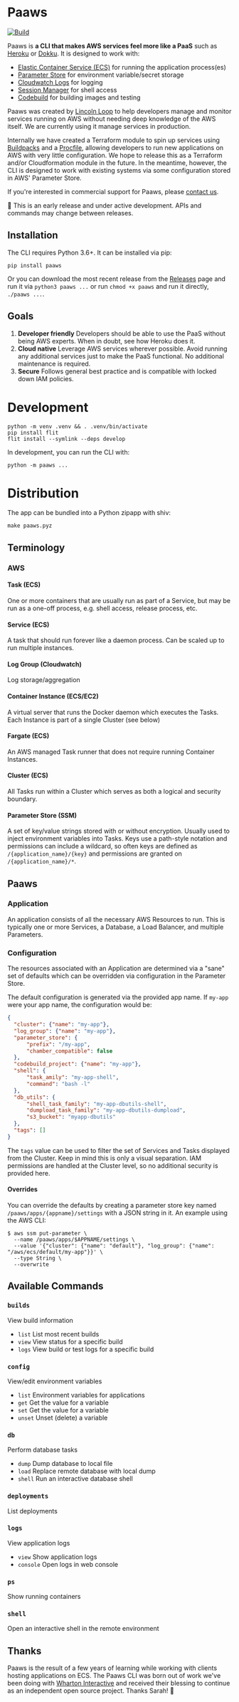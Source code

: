 # Paaws

[![Build](https://github.com/lincolnloop/paaws/workflows/Build/badge.svg)](https://github.com/lincolnloop/paaws/actions?query=workflow%3ABuild)

Paaws is **a CLI that makes AWS services feel more like a PaaS** such as [Heroku](https://www.heroku.com/) or [Dokku](http://dokku.viewdocs.io/dokku/). It is designed to work with:

* [Elastic Container Service (ECS)](https://aws.amazon.com/ecs/) for running the application process(es)
* [Parameter Store](https://aws.amazon.com/systems-manager/features/#Parameter_Store) for environment variable/secret storage
* [Cloudwatch Logs](https://aws.amazon.com/cloudwatch/features/) for logging
* [Session Manager](https://aws.amazon.com/systems-manager/features/#Session_Manager) for shell access
* [Codebuild](https://aws.amazon.com/codebuild/) for building images and testing


Paaws was created by [Lincoln Loop](https://lincolnloop.com) to help developers manage and monitor services running on AWS without needing deep knowledge of the AWS itself. We are currently using it manage services in production.

Internally we have created a Terraform module to spin up services using [Buildpacks](https://buildpacks.io/) and a [Procfile](https://devcenter.heroku.com/articles/procfile), allowing developers to run new applications on AWS with very little configuration. We hope to release this as a Terraform and/or Cloudformation module in the future. In the meantime, however, the CLI is designed to work with existing systems via some configuration stored in AWS' Parameter Store.

If you're interested in commercial support for Paaws, please [contact us](https://lincolnloop.com/contact/).

🚧 This is an early release and under active development. APIs and commands may change between releases.

## Installation

The CLI requires Python 3.6+. It can be installed via pip:

```
pip install paaws
```

Or you can download the most recent release from the [Releases](https://github.com/lincolnloop/paaws/releases) page and run it via `python3 paaws ...` or run `chmod +x paaws` and run it directly, `./paaws ...`.  


## Goals

1. **Developer friendly** Developers should be able to use the PaaS without being AWS experts. When in doubt, see how Heroku does it.
2. **Cloud native** Leverage AWS services wherever possible. Avoid running any additional services just to make the PaaS functional. No additional maintenance is required.
3. **Secure** Follows general best practice and is compatible with locked down IAM policies.

# Development

```
python -m venv .venv && . .venv/bin/activate
pip install flit
flit install --symlink --deps develop
```

In development, you can run the CLI with:
 
 ```
 python -m paaws ...
```

# Distribution

The app can be bundled into a Python zipapp with shiv: 

```
make paaws.pyz
```

## Terminology

### AWS

#### Task (ECS)

One or more containers that are usually run as part of a Service, but may be run as a one-off process, e.g. shell access, release process, etc.

#### Service (ECS)

A task that should run forever like a daemon process. Can be scaled up to run multiple instances.

#### Log Group (Cloudwatch)

Log storage/aggregation

#### Container Instance (ECS/EC2)

A virtual server that runs the Docker daemon which executes the Tasks. Each Instance is part of a single Cluster (see below)

#### Fargate (ECS)

An AWS managed Task runner that does not require running Container Instances.

#### Cluster (ECS)

All Tasks run within a Cluster which serves as both a logical and security boundary.

#### Parameter Store (SSM)

A set of key/value strings stored with or without encryption. Usually used to inject environment variables into Tasks. Keys use a path-style notation and permissions can include a wildcard, so often keys are defined as `/{application_name}/{key}` and permissions are granted on `/{application_name}/*`.

## Paaws

### Application

An application consists of all the necessary AWS Resources to run. This is typically one or more Services, a Database, a Load Balancer, and multiple Parameters.

### Configuration

The resources associated with an Application are determined via a "sane" set of defaults which can be overridden via configuration in the Parameter Store.

The default configuration is generated via the provided app name. If `my-app` were your app name, the configuration would be:

```json
{
  "cluster": {"name": "my-app"},
  "log_group": {"name": "my-app"},
  "parameter_store": {
      "prefix": "/my-app",
      "chamber_compatible": false
  },
  "codebuild_project": {"name": "my-app"},
  "shell": {
      "task_amily": "my-app-shell",
      "command": "bash -l"
  },
  "db_utils": {
      "shell_task_family": "my-app-dbutils-shell",
      "dumpload_task_family": "my-app-dbutils-dumpload",
      "s3_bucket": "myapp-dbutils"
  },
  "tags": []
}
```

The `tags` value can be used to filter the set of Services and Tasks displayed from the Cluster. Keep in mind this is only a visual separation. IAM permissions are handled at the Cluster level, so no additional security is provided here.

#### Overrides

You can override the defaults by creating a parameter store key named `/paaws/apps/{appname}/settings` with a JSON string in it. An example using the AWS CLI:

```
$ aws ssm put-parameter \
  --name /paaws/apps/$APPNAME/settings \
  --value '{"cluster": {"name": "default"}, "log_group": {"name": "/aws/ecs/default/my-app"}}' \
  --type String \
  --overwrite
```

## Available Commands

<!-- generate with `python -m paaws.docs` -->

### `builds`

View build information

* `list` List most recent builds
* `view` View status for a specific build
* `logs` View build or test logs for a specific build

### `config`

View/edit environment variables

* `list` Environment variables for applications
* `get` Get the value for a variable
* `set` Get the value for a variable
* `unset` Unset (delete) a variable

### `db`

Perform database tasks

* `dump` Dump database to local file
* `load` Replace remote database with local dump
* `shell` Run an interactive database shell

### `deployments`

List deployments

### `logs`

View application logs

* `view` Show application logs
* `console` Open logs in web console

### `ps`

Show running containers

### `shell`

Open an interactive shell in the remote environment


## Thanks

Paaws is the result of a few years of learning while working with clients hosting applications on ECS. The Paaws CLI was born out of work we've been doing with [Wharton Interactive](https://interactive.wharton.upenn.edu/) and received their blessing to continue as an independent open source project. Thanks Sarah! 🎉
